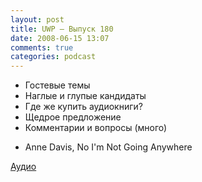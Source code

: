 ```yaml
---
layout: post
title: UWP – Выпуск 180
date: 2008-06-15 13:07
comments: true
categories: podcast
---
```


- Гостевые темы
- Наглые и глупые кандидаты
- Где же купить аудиокниги?
- Щедрое предложение
- Комментарии и вопросы (много)


* Anne Davis, No I'm Not Going Anywhere

[Аудио](https://podcast.umputun.com/media/ump_podcast180.mp3)
<audio src="https://podcast.umputun.com/media/ump_podcast180.mp3" preload="none">